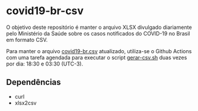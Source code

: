 # covid19-br-csv
O objetivo deste repositório é manter o arquivo XLSX divulgado diariamente pelo Ministério da Saúde sobre os casos notificados do COVID-19 no Brasil em formato CSV.

Para manter o arquivo [covid19-br.csv](covid19-br.csv) atualizado, utiliza-se o Github Actions com uma tarefa agendada para executar o script [gerar-csv.sh](gerar-csv.sh) duas vezes por dia: 18:30 e 03:30 (UTC-3).

## Dependências

* curl
* xlsx2csv
